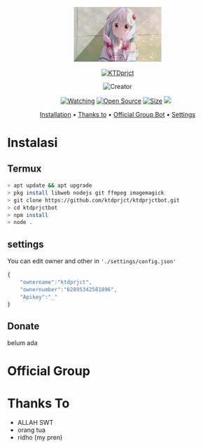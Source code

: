 <p align="center">
<img src="https://github.com/ktdprjct/ktdprjctbot/blob/v1/media/logonya.jpg" width="200"/>

<p align="center">
    <a href="https://ktdprjct.github.io">
        <img
            src="https://readme-typing-svg.herokuapp.com?size=15&width=280&lines=Thank+for+using+Ktdprjct+bot"
            alt="KTDprjct"
        />
    </a>
</p>

</p>
<p align="center">
<img title="Creator" src="https://img.shields.io/badge/Creator-ktdprjct-red.svg?style=for-the-badge&logo=github"></a>
</p>
<p align="center">
<a href="https://github.com/ktdprjct/ktdprjctbot/watchers"><img title="Watching" src="https://img.shields.io/github/watchers/ktdprjct/ktdprjct?label=Watchers&color=blue&style=flat-square"></a>
<a href="https://github.com/ktdprjct/ktdprjctbot"><img title="Open Source" src="https://badges.frapsoft.com/os/v2/open-source.svg?v=103"></a>
<a href="https://github.com/ktdprjct/ktdprjctbot/"><img title="Size" src="https://img.shields.io/github/repo-size/ktdprjct/Ktdprjct?style=flat-square&color=green"></a>
<a href="https://github.com/ktdprjct/ktdprjctbot/graphs/commit-activity"><img height="20" src="https://img.shields.io/badge/Maintained%3F-yes-green.svg"></a>&nbsp;&nbsp;
</p>

<p align="center">
  <a href="https://github.com/ktdprjct/ktdprjctbot#instalasi">Installation</a> •
  <a href="https://github.com/ktdprjct/ktdprjctbot#thanks-to">Thanks to</a> •
  <a href="https://github.com/ktdprjct/ktdprjctbot#Official-Group"> Official Group Bot</a> •
  <a href="https://github.com/ktdprjct/ktdprjctbot#settings">Settings</a>

</p>
</div>


# Instalasi
## Termux
```bash
> apt update && apt upgrade
> pkg install libweb nodejs git ffmpeg imagemagick
> git clone https://github.com/ktdprjct/ktdprjctbot.git
> cd ktdprjctbot
> npm install
> node .
```

## settings
You can edit owner and other in `'./settings/config.json'`

```ts
{
	"ownername":"ktdprjct",
	"ownernumber":"62895342581896",
	"Apikey":"_"
}
```
## Donate
belum ada

# Official Group

# Thanks To
- ALLAH SWT
- orang tua
- ridho (my pren)
